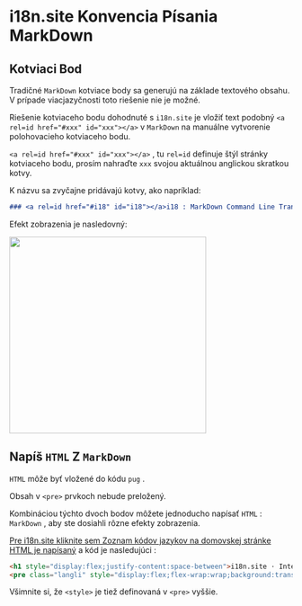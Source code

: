 # i18n.site Konvencia Písania MarkDown

## Kotviaci Bod

Tradičné `MarkDown` kotviace body sa generujú na základe textového obsahu. V prípade viacjazyčnosti toto riešenie nie je možné.

Riešenie kotviaceho bodu dohodnuté s `i18n.site` je vložiť text podobný `<a rel=id href="#xxx" id="xxx"></a>` v `MarkDown` na manuálne vytvorenie polohovacieho kotviaceho bodu.

`<a rel=id href="#xxx" id="xxx"></a>` , tu `rel=id` definuje štýl stránky kotviaceho bodu, prosím nahraďte `xxx` svojou aktuálnou anglickou skratkou kotvy.

K názvu sa zvyčajne pridávajú kotvy, ako napríklad:

```md
### <a rel=id href="#i18" id="i18"></a>i18 : MarkDown Command Line Translation Tool
```

Efekt zobrazenia je nasledovný:

<img src="//p.3ti.site/1721381136.avif" width="350">

## Napíš `HTML` Z `MarkDown`

`HTML` môže byť vložené do kódu `pug` .

Obsah v `<pre>` prvkoch nebude preložený.

Kombináciou týchto dvoch bodov môžete jednoducho napísať `HTML` : `MarkDown` , aby ste dosiahli rôzne efekty zobrazenia.

[Pre i18n.site kliknite sem Zoznam kódov jazykov na domovskej stránke HTML je napísaný](//raw.githubusercontent.com/i18n-site/md/main/zh/README.md) a kód je nasledujúci :

```html
<h1 style="display:flex;justify-content:space-between">i18n.site ⋅ International Solutions<img src="//p.3ti.site/logo.svg" style="user-select:none;margin-top:-1px;width:42px"></h1>
<pre class="langli" style="display:flex;flex-wrap:wrap;background:transparent;border:1px solid #eee;font-size:12px;box-shadow:0 0 3px inset #eee;padding:12px 5px 4px 12px;justify-content:space-between;"><style>pre.langli i{font-weight:300;font-family:s;margin-right:2px;margin-bottom:8px;font-style:normal;color:#666;border-bottom:1px dashed #ccc;}</style><i>English</i><i>简体中文</i><i>Deutsch</i> … …</pre>
```

Všimnite si, že `<style>` je tiež definovaná v `<pre>` vyššie.